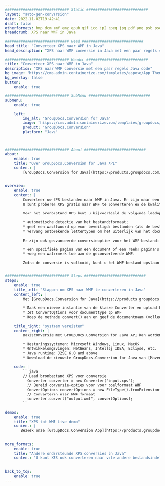 ```yaml
---
############################# Static ############################
layout: "auto-gen-conversion"
date: 2022-11-02T19:42:41
draft: false
otherformats: bmp dcm emf emz epub gif ico jp2 jpeg jpg pdf png psb psd svg svgz tex tga tif tiff webp wmf wmz xps
breadcrumb: XPS naar WMF in Java

############################# Head ############################
head_title: "Converteer XPS naar WMF in Java"
head_description: "XPS naar WMF conversie in Java met een paar regels code. Converteer meer dan 160 bestandsindelingen met de GroupDocs-documentconversie-API voor Java"

############################# Header ############################
title: "Converteer XPS naar WMF in Java"
description: "XPS naar WMF conversie met een paar regels Java code"
bg_image: "https://cms.admin.containerize.com/templates/aspose/App_Themes/V3/images/bg/header1.png"
bg_overlay: false
button:
    enable: true

############################# SubMenu ############################
submenu:
    enable: true

    left:
        img_alt: "GroupDocs.Conversion for Java"
        image: "https://cms.admin.containerize.com/templates/groupdocs/images/product-logos/90x90-noborder/groupdocs-conversion-java.png"
        product: "GroupDocs.Conversion"
        platform: "Java"



############################# About ############################
about:
    enable: true
    title: "Over GroupDocs.Conversion for Java API"
    content: |
        [GroupDocs.Conversion for Java](https://products.groupdocs.com/conversion/java/) is een geavanceerde conversie-API voor bestandsindelingen voor het converteren tussen populaire afbeeldings- en documentindelingen zoals Microsoft Office, OpenDocument, PDF, HTML, e-mail, CAD. en nog veel meer met slechts een paar regels code. De native API detecteert automatisch de formaten van de originele documenten en biedt veel opties voor het aanpassen van de geconverteerde documenten. Naast de functie om informatie uit een document te extraheren, ondersteunt het standaard ook het cachen van de conversieresultaten naar de lokale schijf. Elk type cacheopslag kan echter worden ondersteund door de juiste interfaces te implementeren - Amazon S3, Dropbox, Google Drive, Windows Azure, Reddis of andere.
    

overview:
    enable: true
    content: |
        Converteer uw XPS bestanden naar WMF in Java. Er zijn maar een paar regels Java code nodig op elk platform naar keuze, zoals Windows, Linux, macOS.
        U kunt proberen XPS gratis naar WMF te converteren en de kwaliteit van de conversieresultaten te evalueren. Naast eenvoudige scripts voor bestandsconversie, kunt u meer geavanceerde opties proberen voor het laden van het XPS-bronbestand en het opslaan van de WMF-uitvoer. 
        
        Voor het bronbestand XPS kunt u bijvoorbeeld de volgende laadopties gebruiken:

        * automatische detectie van het bestandsformaat;
        * geef een wachtwoord op voor beveiligde bestanden (als de bestandsindeling dit ondersteunt);
        * vervang ontbrekende lettertypen om het uiterlijk van het document te behouden.
        
        Er zijn ook geavanceerde conversieopties voor het WMF-bestand:

        * een specifieke pagina van een document of een reeks pagina's converteren;
        * voeg een watermerk toe aan de geconverteerde WMF.

        Zodra de conversie is voltooid, kunt u het WMF-bestand opslaan in uw lokale bestandspad of in opslag van derden, zoals FTP, Amazon S3, Google Drive, Dropbox enz. Let op - om XPS te converteren tot WMF, hoeft u geen extra software te installeren, zoals MS Office, Open Office, Adobe Acrobat Reader etc.


############################# Steps ############################
steps:
    enable: true
    title_left: "Stappen om XPS naar WMF te converteren in Java"
    content_left: |
        Met [GroupDocs.Conversion for Java](https://products.groupdocs.com/conversion/java/) kunnen ontwikkelaars het XPS-bestand eenvoudig converteren naar WMF met een paar regels code.
        
        * Maak een nieuwe instantie van de klasse Converter en upload het bestand XPS met het volledige pad
        * Zet ConvertOptions voor documenttype op WMF
        * Roep de methode convert() aan en geef de documentnaam (volledig pad) en formaat (WMF) door als parameter

    title_right: "systeem vereisten"
    content_right: |
        Basisconversie met GroupDocs.Conversion for Java API kan worden gedaan met slechts een paar regels code. Onze API's worden ondersteund op alle belangrijke platforms en besturingssystemen. Voordat u de onderstaande code uitvoert, moet u ervoor zorgen dat de volgende vereisten op uw systeem zijn geïnstalleerd.

        * Besturingssystemen: Microsoft Windows, Linux, MacOS
        * Ontwikkelomgevingen: NetBeans, Intellij IDEA, Eclipse, etc.
        * Java runtime: J2SE 6.0 and above
        * Download de nieuwste GroupDocs.Conversion for Java van [Maven](https://repository.groupdocs.com/webapp/#/artifacts/browse/tree/General/repo/com/groupdocs/groupdocs-conversion)
         
    code: |
        ```java    
        // Laad bronbestand XPS voor conversie
          Converter converter = new Converter("input.xps");
          // Bereid conversie-opties voor voor doelformaat WMF
          ConvertOptions convertOptions = new FileType().fromExtension("wmf").getConvertOptions();
          // Converteren naar WMF formaat
          converter.convert("output.wmf", convertOptions);
        ```

demos:
    enable: true
    title: "XPS tot WMF Live demo"
    content: |
       Bezoek onze [GroupDocs.Conversion App](https://products.groupdocs.app/conversion/family) website en probeer XPS naar WMF conversie nu. De gratis demo heeft de volgende voordelen:
          

more_formats:
    enable: true
    title: "Andere ondersteunde XPS conversies in Java"
    content: "U kunt XPS ook converteren naar vele andere bestandsindelingen. Zie de lijst hieronder."
       
       
back_to_top:
    enable: true
---
```

